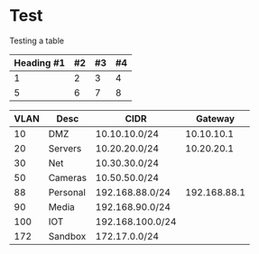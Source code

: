 # Test

Testing a table


Heading #1 | #2 | #3 | #4
---|---|---|---
1  | 2 | 3 | 4
5  | 6 | 7 | 8


VLAN | Desc | CIDR | Gateway
---|---|---|---
10	| DMZ	| 10.10.10.0/24	| 10.10.10.1
20	|Servers | 10.20.20.0/24	| 10.20.20.1
30	|Net |	10.30.30.0/24	|
50	|Cameras	| 10.50.50.0/24	|
88	|Personal	| 192.168.88.0/24 |	192.168.88.1
90	|Media	| 192.168.90.0/24	|
100	|IOT	| 192.168.100.0/24	|
172	|Sandbox |	172.17.0.0/24	|
